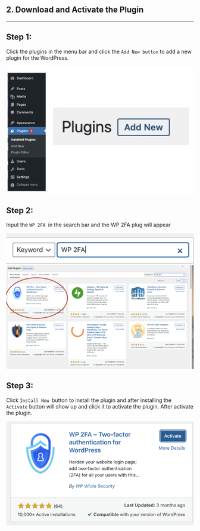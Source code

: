 


## **2. Download and Activate the Plugin**
---
## **Step 1:** 
Click the plugins in the menu bar and click the `Add New button` to add a new plugin for the WordPress.

![Image](./assets/2FA_WordpressLeftBar.png)
## **Step 2:**
Input the `WP 2FA `in the search bar and the WP 2FA plug will appear

![Image](./assets/Searching.png)
![Image](./assets/AfterSearch.png)
## **Step 3:**
Click `Install Now `button to install the plugin and after installing the `Activate` button will show up and click it to activate the plugin. After activate the plugin.

![Image](./assets/Activate.png)